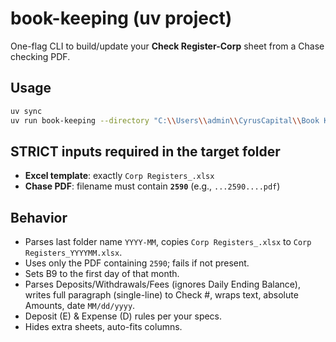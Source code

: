 # book-keeping (uv project)

One-flag CLI to build/update your **Check Register-Corp** sheet from a Chase checking PDF.

## Usage

```bash
uv sync
uv run book-keeping --directory "C:\\Users\\admin\\CyrusCapital\\Book Keeping\\2024-07"
```

## STRICT inputs required in the target folder
- **Excel template**: exactly `Corp Registers_.xlsx`
- **Chase PDF**: filename must contain **`2590`** (e.g., `...2590....pdf`)

## Behavior
- Parses last folder name `YYYY-MM`, copies `Corp Registers_.xlsx` to `Corp Registers_YYYYMM.xlsx`.
- Uses only the PDF containing `2590`; fails if not present.
- Sets B9 to the first day of that month.
- Parses Deposits/Withdrawals/Fees (ignores Daily Ending Balance), writes full paragraph (single-line) to Check #, wraps text, absolute Amounts, date `MM/dd/yyyy`.
- Deposit (E) & Expense (D) rules per your specs.
- Hides extra sheets, auto-fits columns.
